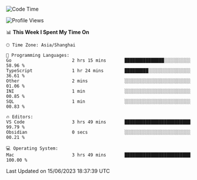 <!--START_SECTION:waka-->
![Code Time](http://img.shields.io/badge/Code%20Time-111%20hrs%204%20mins-blue)

![Profile Views](http://img.shields.io/badge/Profile%20Views-10-blue)

📊 **This Week I Spent My Time On** 

```text
🕑︎ Time Zone: Asia/Shanghai

💬 Programming Languages: 
Go                       2 hrs 15 mins       ███████████████░░░░░░░░░░   58.96 % 
TypeScript               1 hr 24 mins        █████████░░░░░░░░░░░░░░░░   36.61 % 
Other                    2 mins              ░░░░░░░░░░░░░░░░░░░░░░░░░   01.06 % 
INI                      1 min               ░░░░░░░░░░░░░░░░░░░░░░░░░   00.85 % 
SQL                      1 min               ░░░░░░░░░░░░░░░░░░░░░░░░░   00.83 % 

🔥 Editors: 
VS Code                  3 hrs 49 mins       █████████████████████████   99.79 % 
Obsidian                 0 secs              ░░░░░░░░░░░░░░░░░░░░░░░░░   00.21 % 

💻 Operating System: 
Mac                      3 hrs 49 mins       █████████████████████████   100.00 % 
```


 Last Updated on 15/06/2023 18:37:39 UTC
<!--END_SECTION:waka-->
